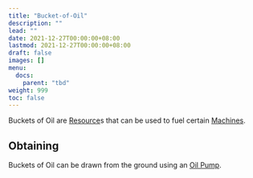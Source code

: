```yaml
---
title: "Bucket-of-Oil"
description: ""
lead: ""
date: 2021-12-27T00:00:00+08:00
lastmod: 2021-12-27T00:00:00+08:00
draft: false
images: []
menu: 
  docs:
    parent: "tbd"
weight: 999
toc: false
---
```


Buckets of Oil are [Resource](https://github.com/Slimefun/Slimefun4/wiki/Resources)s that can be used to fuel certain [Machines](https://github.com/Slimefun/Slimefun4/wiki/Electric-Machines).

## Obtaining

Buckets of Oil can be drawn from the ground using an [Oil Pump](https://github.com/Slimefun/Slimefun4/wiki/Oil-Pump).
